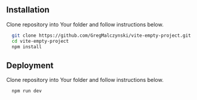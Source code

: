 ## Installation

Clone repository into Your folder and follow instructions below.

```bash
  git clone https://github.com/GregMalczynski/vite-empty-project.git
  cd vite-empty-project
  npm install
```

## Deployment

Clone repository into Your folder and follow instructions below.

```bash
  npm run dev
```
